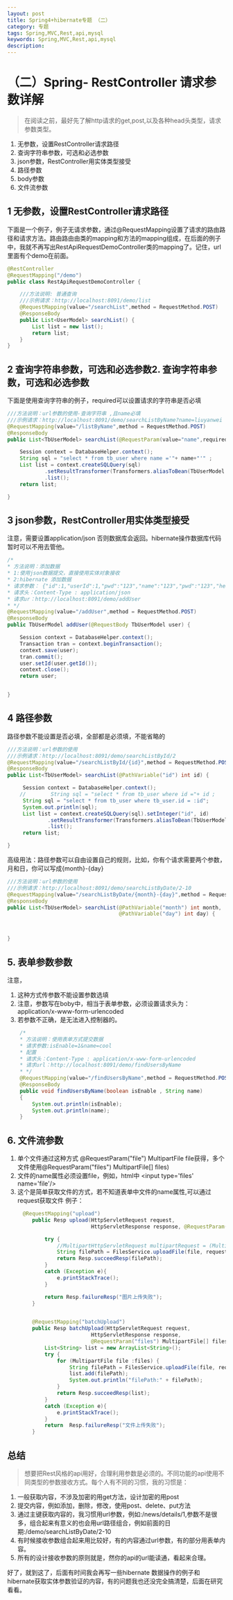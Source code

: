 ```yaml
---
layout: post
title: Spring4+hibernate专题 （二）
category: 专题
tags: Spring,MVC,Rest,api,mysql
keywords: Spring,MVC,Rest,api,mysql
description: 
---
```


# （二）Spring- RestController 请求参数详解

> 在阅读之前，最好先了解http请求的get,post,以及各种head头类型，请求参数类型。

1. 无参数，设置RestController请求路径
2. 查询字符串参数，可选和必选参数
3. json参数，RestController用实体类型接受
4. 路径参数
5. body参数
6. 文件流参数

## 1 无参数，设置RestController请求路径
下面是一个例子，例子无请求参数，通过@RequestMapping设置了请求的路由路径和请求方法。路由路由由类的mapping和方法的mapping组成，在后面的例子中，我就不再写出RestApiRequestDemoController类的mapping了。记住，url里面有个demo在前面。

```java
@RestController
@RequestMapping("/demo")
public class RestApiRequestDemoController {

    ///方法说明: 普通查询
    ///示例请求：http://localhost:8091/demo/list
    @RequestMapping(value="/searchList",method = RequestMethod.POST)
    @ResponseBody
    public List<UserModel> searchList() {
        List list = new list();
        return list;
    }
}
```
## 2 查询字符串参数，可选和必选参数2. 查询字符串参数，可选和必选参数
下面是使用查询字符串的例子，required可以设置请求的字符串是否必填

```java
///方法说明：url参数的使用-查询字符串 ,且name必填
///示例请求：http://localhost:8091/demo/searchListByName?name=liuyanwei
@RequestMapping(value="/listByName",method = RequestMethod.POST)
@ResponseBody
public List<TbUserModel> searchList(@RequestParam(value="name",required = true) String name) {

    Session context = DatabaseHelper.context();
    String sql = "select * from tb_user where name ='"+ name+"'" ;
    List list = context.createSQLQuery(sql)
            .setResultTransformer(Transformers.aliasToBean(TbUserModel.class))
            .list();
    return list;

}
```


## 3 json参数，RestController用实体类型接受
注意，需要设置application/json 否则数据库会返回。hibernate操作数据库代码暂时可以不用去管他。

```java
/*
* 方法说明：添加数据
* 1:使用json数据提交，直接使用实体对象接收
* 2:hibernate 添加数据
* 请求参数： {"id":1,"userId":1,"pwd":"123","name":"123","pwd":"123","headPortait":"123","isEnable":"123","createDate":"2015-05-12","lastLogin":"2015-05-12"}
* 请求头：Content-Type : application/json
* 请求ur：http://localhost:8091/demo/addUser
* */
@RequestMapping(value="/addUser",method = RequestMethod.POST)
@ResponseBody
public TbUserModel addUser(@RequestBody TbUserModel user) {

    Session context = DatabaseHelper.context();
    Transaction tran = context.beginTransaction();
    context.save(user);
    tran.commit();
    user.setId(user.getId());
    context.close();
    return user;


}
```

## 4 路径参数
路径参数不能设置是否必填，全部都是必须填，不能省略的

```java
///方法说明：url参数的使用
///示例请求：http://localhost:8091/demo/searchListById/2
@RequestMapping(value="/searchListById/{id}",method = RequestMethod.POST)
@ResponseBody
public List<TbUserModel> searchList(@PathVariable("id") int id) {

     Session context = DatabaseHelper.context();
    //        String sql = "select * from tb_user where id ="+ id ;
     String sql = "select * from tb_user where tb_user.id = :id";
     System.out.println(sql);
     List list = context.createSQLQuery(sql).setInteger("id", id)
             .setResultTransformer(Transformers.aliasToBean(TbUserModel.class))
             .list();
     return list;

}
```

高级用法：路径参数可以自由设置自己的规则，比如，你有个请求需要两个参数，月和日，你可以写成{month}-{day}

```java
///方法说明：url参数的使用
///示例请求：http://localhost:8091/demo/searchListByDate/2-10
@RequestMapping(value="/searchListByDate/{month}-{day}",method = RequestMethod.POST)
@ResponseBody
public List<TbUserModel> searchList(@PathVariable("month") int month,
                                    @PathVariable("day") int day) {



}
```

## 5. 表单参数参数
注意，
1. 这种方式传参数不能设置参数选填
2. 注意，参数写在boby中，相当于表单参数，必须设置请求头为：application/x-www-form-urlencoded
3. 若参数不正确，是无法进入控制器的。

```java
    /*
    * 方法说明：使用表单方式提交数据
    * 请求参数:isEnable=1&name=cool
    * 配置
    * 请求头：Content-Type : application/x-www-form-urlencoded
    * 请求url：http://localhost:8091/demo/findUsersByName
    * */
    @RequestMapping(value="/findUsersByName",method = RequestMethod.POST)
    @ResponseBody
    public void findUsersByName(boolean isEnable , String name)
    {
        System.out.println(isEnable);
        System.out.println(name);
    }
```

## 6. 文件流参数
1. 单个文件通过这种方式 @RequestParam("file") MultipartFile file获得，多个文件使用@RequestParam("files") MultipartFile[] files)
2. 文件的name属性必须设置file，例如，html中 \<input type='files' name='file'/>
3. 这个是简单获取文件的方式，若不知道表单中文件的name属性,可以通过request获取文件
例子：
```java
     @RequestMapping("upload")
        public Resp upload(HttpServletRequest request,
                           HttpServletResponse response, @RequestParam("file") MultipartFile file){

            try {
                //MultipartHttpServletRequest multipartRequest = (MultipartHttpServletRequest) request;
                String filePath = FilesService.uploadFile(file, request);
                return Resp.succeedResp(filePath);
            }
            catch (Exception e){
                e.printStackTrace();
            }

            return Resp.failureResp("图片上传失败");
        }


        @RequestMapping("batchUpload")
        public Resp batchUpload(HttpServletRequest request,
                           HttpServletResponse response,
                           @RequestParam("files") MultipartFile[] files) throws IOException {
            List<String> list = new ArrayList<String>();
            try {
                for (MultipartFile file :files) {
                    String filePath = FilesService.uploadFile(file, request);
                    list.add(filePath);
                    System.out.println("filePath:" + filePath);
                }
                return Resp.succeedResp(list);
            }
            catch (Exception e){
                e.printStackTrace();
            }
            return  Resp.failureResp("文件上传失败");
        }
```


## 总结
>  想要把Rest风格的api用好，合理利用参数是必须的。不同功能的api使用不同类型的参数接收方式。每个人有不同的习惯，我的习惯是：

1. 一般获取内容，不涉及加密的用get方法，设计加密的用post
2. 提交内容，例如添加，删除，修改，使用post、delete、put方法
3. 通过主键获取内容的，我习惯用url参数，例如:/news/details/1,参数不是很多，组合起来有意义的也会用url路径组合，例如前面的日期:/demo/searchListByDate/2-10
4. 有时候接收参数组合起来用比较好，有的内容通过url参数，有的部分用表单内容。
5. 所有的设计接收参数的原则就是，然你的api的url能读通，看起来合理。

好了，就到这了，后面有时间我会再写一些hibernate 数据操作的例子和hibernate获取实体参数验证的内容，有的问题我也还没完全搞清楚，后面在研究看看。